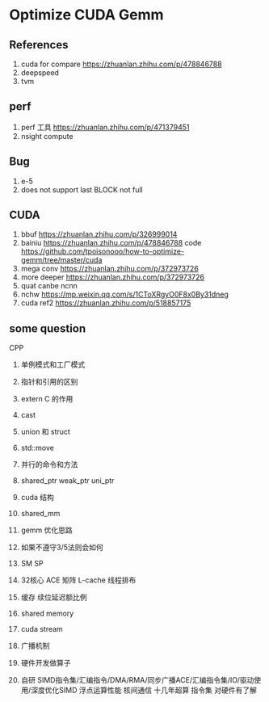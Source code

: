 # Optimize CUDA Gemm

## References
1. cuda for compare https://zhuanlan.zhihu.com/p/478846788
2. deepspeed
3. tvm

## perf
1. perf 工具 https://zhuanlan.zhihu.com/p/471379451
2. nsight compute

## Bug
1. e-5
2. does not support last BLOCK not full

## CUDA
1. bbuf https://zhuanlan.zhihu.com/p/326999014
2. bainiu https://zhuanlan.zhihu.com/p/478846788
code https://github.com/tpoisonooo/how-to-optimize-gemm/tree/master/cuda
3. mega conv https://zhuanlan.zhihu.com/p/372973726
4. more deeper https://zhuanlan.zhihu.com/p/372973726
5. quat canbe ncnn
6. nchw https://mp.weixin.qq.com/s/1CToXRgyO0F8x0By31dneg
7. cuda ref2 https://zhuanlan.zhihu.com/p/518857175


## some question
CPP
1. 单例模式和工厂模式
2. 指针和引用的区别
3. extern C 的作用
4. cast 
5. union 和 struct
6. std::move
7. 并行的命令和方法
8. shared_ptr weak_ptr uni_ptr
9. cuda 结构
10. shared_mm 
11. gemm 优化思路
12. 如果不遵守3/5法则会如何

1. SM SP
2. 32核心 ACE 矩阵 L-cache 线程排布 
3. 缓存 续位延迟额比例
4. shared memory
5. cuda stream
6. 广播机制
7. 硬件开发做算子
8. 自研 SIMD指令集/汇编指令/DMA/RMA/同步广播ACE/汇编指令集/IO/驱动使用/深度优化SIMD  浮点运算性能 核间通信
十几年超算 指令集 对硬件有了解

